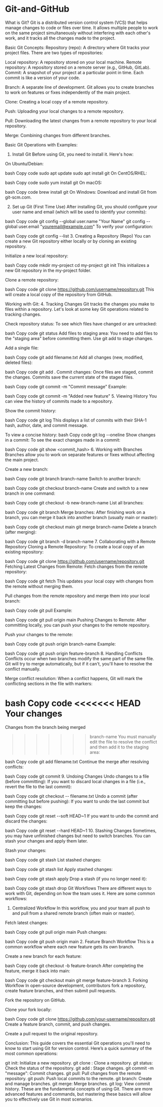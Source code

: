 # Git-and-GitHub

What is Git?
Git is a distributed version control system (VCS) that helps manage changes to code or files over time. It allows multiple people to work on the same project simultaneously without interfering with each other's work, and it tracks all the changes made to the project.

Basic Git Concepts:
Repository (repo): A directory where Git tracks your project files. There are two types of repositories:

Local repository: A repository stored on your local machine.
Remote repository: A repository stored on a remote server (e.g., GitHub, GitLab).
Commit: A snapshot of your project at a particular point in time. Each commit is like a version of your code.

Branch: A separate line of development. Git allows you to create branches to work on features or fixes independently of the main project.

Clone: Creating a local copy of a remote repository.

Push: Uploading your local changes to a remote repository.

Pull: Downloading the latest changes from a remote repository to your local repository.

Merge: Combining changes from different branches.

Basic Git Operations with Examples:
1. Install Git
Before using Git, you need to install it. Here's how:

On Ubuntu/Debian:

bash
Copy code
sudo apt update
sudo apt install git
On CentOS/RHEL:

bash
Copy code
sudo yum install git
On macOS:

bash
Copy code
brew install git
On Windows: Download and install Git from git-scm.com.

2. Set up Git (First Time Use)
After installing Git, you should configure your user name and email (which will be used to identify your commits):

bash
Copy code
git config --global user.name "Your Name"
git config --global user.email "youremail@example.com"
To verify your configuration:

bash
Copy code
git config --list
3. Creating a Repository (Repo)
You can create a new Git repository either locally or by cloning an existing repository.

Initialize a new local repository:

bash
Copy code
mkdir my-project
cd my-project
git init
This initializes a new Git repository in the my-project folder.

Clone a remote repository:

bash
Copy code
git clone https://github.com/username/repository.git
This will create a local copy of the repository from GitHub.

Working with Git:
4. Tracking Changes
Git tracks the changes you make to files within a repository. Let's look at some key Git operations related to tracking changes.

Check repository status: To see which files have changed or are untracked:

bash
Copy code
git status
Add files to staging area: You need to add files to the "staging area" before committing them. Use git add to stage changes.

Add a single file:

bash
Copy code
git add filename.txt
Add all changes (new, modified, deleted files):

bash
Copy code
git add .
Commit changes: Once files are staged, commit the changes. Commits save the current state of the staged files.

bash
Copy code
git commit -m "Commit message"
Example:

bash
Copy code
git commit -m "Added new feature"
5. Viewing History
You can view the history of commits made to a repository.

Show the commit history:

bash
Copy code
git log
This displays a list of commits with their SHA-1 hash, author, date, and commit message.

To view a concise history:
bash
Copy code
git log --oneline
Show changes in a commit: To see the exact changes made in a commit:

bash
Copy code
git show <commit_hash>
6. Working with Branches
Branches allow you to work on separate features or fixes without affecting the main project.

Create a new branch:

bash
Copy code
git branch branch-name
Switch to another branch:

bash
Copy code
git checkout branch-name
Create and switch to a new branch in one command:

bash
Copy code
git checkout -b new-branch-name
List all branches:

bash
Copy code
git branch
Merge branches: After finishing work on a branch, you can merge it back into another branch (usually main or master):

bash
Copy code
git checkout main
git merge branch-name
Delete a branch (after merging):

bash
Copy code
git branch -d branch-name
7. Collaborating with a Remote Repository
Cloning a Remote Repository:
To create a local copy of an existing repository:

bash
Copy code
git clone https://github.com/username/repository.git
Fetching Latest Changes from Remote:
Fetch changes from the remote repository:

bash
Copy code
git fetch
This updates your local copy with changes from the remote without merging them.

Pull changes from the remote repository and merge them into your local branch:

bash
Copy code
git pull
Example:

bash
Copy code
git pull origin main
Pushing Changes to Remote:
After committing locally, you can push your changes to the remote repository.

Push your changes to the remote:

bash
Copy code
git push origin branch-name
Example:

bash
Copy code
git push origin feature-branch
8. Handling Conflicts
Conflicts occur when two branches modify the same part of the same file. Git will try to merge automatically, but if it can't, you'll have to resolve the conflict manually.

Merge conflict resolution: When a conflict happens, Git will mark the conflicting sections in the file with markers:

bash
Copy code
<<<<<<< HEAD
Your changes
=======
Changes from the branch being merged
>>>>>>> branch-name
You must manually edit the file to resolve the conflict and then add it to the staging area:

bash
Copy code
git add filename.txt
Continue the merge after resolving conflicts:

bash
Copy code
git commit
9. Undoing Changes
Undo changes to a file (before committing): If you want to discard local changes in a file (i.e., revert the file to the last commit):

bash
Copy code
git checkout -- filename.txt
Undo a commit (after committing but before pushing): If you want to undo the last commit but keep the changes:

bash
Copy code
git reset --soft HEAD~1
If you want to undo the commit and discard the changes:

bash
Copy code
git reset --hard HEAD~1
10. Stashing Changes
Sometimes, you may have unfinished changes but need to switch branches. You can stash your changes and apply them later.

Stash your changes:

bash
Copy code
git stash
List stashed changes:

bash
Copy code
git stash list
Apply stashed changes:

bash
Copy code
git stash apply
Drop a stash (if you no longer need it):

bash
Copy code
git stash drop
Git Workflows
There are different ways to work with Git, depending on how the team uses it. Here are some common workflows:

1. Centralized Workflow
In this workflow, you and your team all push to and pull from a shared remote branch (often main or master).

Fetch latest changes:

bash
Copy code
git pull origin main
Push changes:

bash
Copy code
git push origin main
2. Feature Branch Workflow
This is a common workflow where each new feature gets its own branch.

Create a new branch for each feature:

bash
Copy code
git checkout -b feature-branch
After completing the feature, merge it back into main:

bash
Copy code
git checkout main
git merge feature-branch
3. Forking Workflow
In open-source development, contributors fork a repository, create feature branches, and then submit pull requests.

Fork the repository on GitHub.

Clone your fork locally:

bash
Copy code
git clone https://github.com/your-username/repository.git
Create a feature branch, commit, and push changes.

Create a pull request to the original repository.

Conclusion:
This guide covers the essential Git operations you'll need to know to start using Git for version control. Here’s a quick summary of the most common operations:

git init: Initialize a new repository.
git clone <repo>: Clone a repository.
git status: Check the status of the repository.
git add <file>: Stage changes.
git commit -m "message": Commit changes.
git pull: Pull changes from the remote repository.
git push: Push local commits to the remote.
git branch: Create and manage branches.
git merge: Merge branches.
git log: View commit history.
These are the fundamental concepts of using Git. There are more advanced features and commands, but mastering these basics will allow you to effectively use Git in most scenarios.
